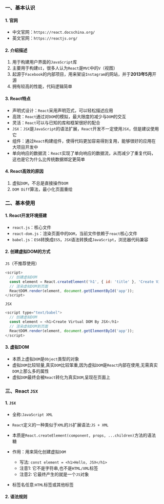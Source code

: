 ### 一、基本认识

#### 1. 官网

- 中文官网：`https://react.docschina.org/`
- 英文官网：`https://reactjs.org/`

#### 2. 介绍描述

1. 用于构建用户界面的`JavaScript`库
2. 主要用于构建`UI`，很多人认为`React`是`MVC`中的`V`（视图）
3. 起源于`Facebook`的内部项目，用来架设`Instagram`的网站，并于**2013年5月**开源
4. 拥有较高的性能，代码逻辑简单

#### 3. React特点

- 声明式设计：`React`采用声明范式，可以轻松描述应用
- 高效：`React`通过对`DOM`的模拟，最大限度的减少与`DOM`的交互
- 灵活：`React`可以与已知的库和框架很好的配合
- `JSX`：`JSX`是`JavaScript`的语法扩展，`React`开发不一定使用`JSX`，但是建议使用它
- 组件：通过`React`构建组件，使得代码更加容易得到复用，能够很好的应用在大项目开发中
- 单向响应的数据流：`React`实现了单向响应的数据流，从而减少了重复代码，这也是它为什么比传统数据绑定更简单

#### 4.  React高效的原因

1. 虚拟`DOM`，不总是直接操作`DOM`
2. `DOM Diff`算法，最小化页面重绘

### 二、基本使用

#### 1.  React开发环境搭建

- `react.js`：核心文件
- `react-dom.js`：渲染页面中的`DOM`，当前文件依赖于`react`核心文件
- `babel.js`：`ES6`转换成`ES5`，`JSX`语法转换成`JavaScript`，浏览器代码兼容

#### 2. 创建虚拟DOM的方式

`JS`（不推荐使用）

```javascript
<script>
  // 创建虚拟DOM
  const element = React.createElement('h1', { id: 'title' }, 'Create Virtual DOM By JS');
  // 渲染虚拟DOM到页面
  ReactDOM.render(element, document.getElementById('app'));
</script>
```

`JSX`

```javascript
<script type="text/babel">
  // 创建虚拟DOM
  const element = <h1>Create Virtual DOM By JSX</h1>
  // 渲染虚拟DOM到页面
  ReactDOM.render(element, document.getElementById('app'));
</script>
```

#### 3. 虚拟DOM

- 本质上虚拟`DOM`是`Object`类型的对象
- 虚拟`DOM`比较轻量,真实`DOM`比较笨重,因为虚拟`DOM`是`React`内部在使用,无需真实`DOM`上那么多的属性
- 虚拟`DOM`最终会被`React`转化为真实`DOM`,呈现在页面上

### 三、React `JSX`

#### 1. `JSX`

- 全称:`JavaScript XML`
- `React`定义的一种类似于`XML`的`JS`扩展语法:`JS + XML`
- 本质是`React.createElement(component, props, ...children)`方法的语法糖
- 作用：用来简化创建虚拟`DOM`
  - 写法: `const element = <h1>Hello, JSX</h1>`
  - 注意1: 它不是字符串,也不是`HTML/XML`标签
  - 注意2: 它最终产生的就是一个`JS`对象

- 标签名任意:`HTML`标签或其他标签

#### 2. 语法规则

